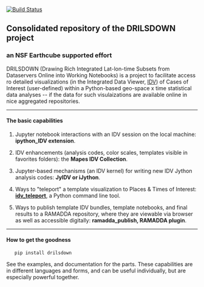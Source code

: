 [![Build Status](https://travis-ci.org/Unidata/drilsdown.svg?branch=master)](https://travis-ci.org/Unidata/drilsdown)
## Consolidated repository of the DRILSDOWN project 
### an NSF Earthcube supported effort

DRILSDOWN (Drawing Rich Integrated Lat-lon-time Subsets from Dataservers Online into Working Notebooks) is a project to facilitate access ro detailed visualizations (in the Integrated Data Viewer, [IDV](http://unidata.ucar.edu/idv)) of Cases of Interest (user-defined) within a Python-based geo-space x time statistical data analyses -- if the data for such visulaizations are available online in nice aggregated repositories. 

--------------
#### The basic capabilities

1. Jupyter notebook interactions with an IDV session on the local machine: **ipython_IDV extension**. 

2. IDV enhancements (analysis codes, color scales, templates visible in favorites folders): the **Mapes IDV Collection**. 

3. Jupyter-based mechanisms (an IDV kernel) for writing new IDV Jython analysis codes: **JyIDV or iJython**. 

4. Ways to "teleport" a template visualization to Places & Times of Interest: [**idv_teleport**](https://suvarchal.github.io/IDV_teleport/), a Python command line tool.

5. Ways to publish template IDV bundles, template notebooks, and final results to a RAMADDA repository, where they are viewable via browser as well as accessible digitally: **ramadda_publish, RAMADDA plugin**.

------------
#### How to get the goodness

       pip install drilsdown 
       
See the examples, and documentation for the parts. These capabilities are in different languages and forms, and can be useful individually, but are especially powerful together.

